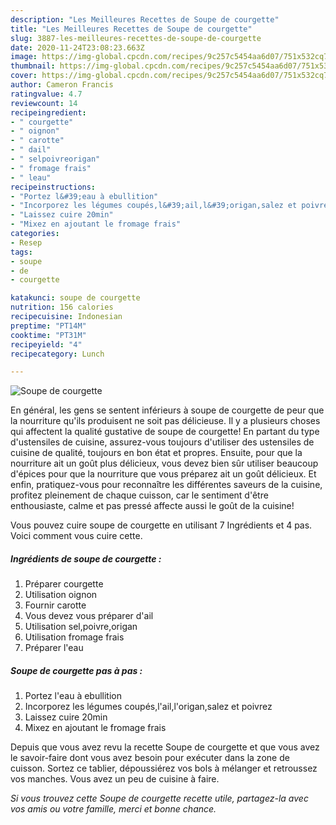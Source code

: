 ```yaml
---
description: "Les Meilleures Recettes de Soupe de courgette"
title: "Les Meilleures Recettes de Soupe de courgette"
slug: 3887-les-meilleures-recettes-de-soupe-de-courgette
date: 2020-11-24T23:08:23.663Z
image: https://img-global.cpcdn.com/recipes/9c257c5454aa6d07/751x532cq70/soupe-de-courgette-photo-principale-de-la-recette.jpg
thumbnail: https://img-global.cpcdn.com/recipes/9c257c5454aa6d07/751x532cq70/soupe-de-courgette-photo-principale-de-la-recette.jpg
cover: https://img-global.cpcdn.com/recipes/9c257c5454aa6d07/751x532cq70/soupe-de-courgette-photo-principale-de-la-recette.jpg
author: Cameron Francis
ratingvalue: 4.7
reviewcount: 14
recipeingredient:
- " courgette"
- " oignon"
- " carotte"
- " dail"
- " selpoivreorigan"
- " fromage frais"
- " leau"
recipeinstructions:
- "Portez l&#39;eau à ebullition"
- "Incorporez les légumes coupés,l&#39;ail,l&#39;origan,salez et poivrez"
- "Laissez cuire 20min"
- "Mixez en ajoutant le fromage frais"
categories:
- Resep
tags:
- soupe
- de
- courgette

katakunci: soupe de courgette 
nutrition: 156 calories
recipecuisine: Indonesian
preptime: "PT14M"
cooktime: "PT31M"
recipeyield: "4"
recipecategory: Lunch

---
```



![Soupe de courgette](https://img-global.cpcdn.com/recipes/9c257c5454aa6d07/751x532cq70/soupe-de-courgette-photo-principale-de-la-recette.jpg)

En général, les gens se sentent inférieurs à soupe de courgette de peur que la nourriture qu'ils produisent ne soit pas délicieuse. Il y a plusieurs choses qui affectent la qualité gustative de soupe de courgette! En partant du type d'ustensiles de cuisine, assurez-vous toujours d'utiliser des ustensiles de cuisine de qualité, toujours en bon état et propres. Ensuite, pour que la nourriture ait un goût plus délicieux, vous devez bien sûr utiliser beaucoup d'épices pour que la nourriture que vous préparez ait un goût délicieux. Et enfin, pratiquez-vous pour reconnaître les différentes saveurs de la cuisine, profitez pleinement de chaque cuisson, car le sentiment d'être enthousiaste, calme et pas pressé affecte aussi le goût de la cuisine!

<!--inarticleads1-->

Vous pouvez cuire soupe de courgette en utilisant 7 Ingrédients et 4 pas. Voici comment vous cuire cette.

##### Ingrédients de soupe de courgette :

1. Préparer  courgette
1. Utilisation  oignon
1. Fournir  carotte
1. Vous devez vous préparer  d&#39;ail
1. Utilisation  sel,poivre,origan
1. Utilisation  fromage frais
1. Préparer  l&#39;eau




<!--inarticleads2-->

##### Soupe de courgette pas à pas :

1. Portez l&#39;eau à ebullition
1. Incorporez les légumes coupés,l&#39;ail,l&#39;origan,salez et poivrez
1. Laissez cuire 20min
1. Mixez en ajoutant le fromage frais




<!--inarticleads1-->

<p>
Depuis que vous avez revu la recette Soupe de courgette et que vous avez le savoir-faire dont vous avez besoin pour exécuter dans la zone de cuisson. Sortez ce tablier, dépoussiérez vos bols à mélanger et retroussez vos manches. Vous avez un peu de cuisine à faire.
</p>

<p>
<i>Si vous trouvez cette Soupe de courgette recette utile, partagez-la avec vos amis ou votre famille, merci et bonne chance.</i>
</p>
